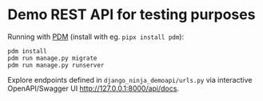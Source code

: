 # Demo REST API for testing purposes

Running with [PDM](https://pdm-project.org/) (install with eg. `pipx install pdm`):

```
pdm install
pdm run manage.py migrate
pdm run manage.py runserver
```

Explore endpoints defined in `django_ninja_demoapi/urls.py` via interactive OpenAPI/Swagger UI http://127.0.0.1:8000/api/docs.
